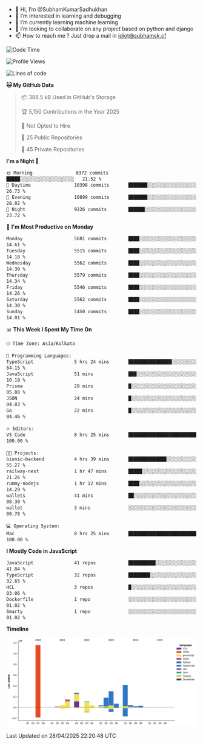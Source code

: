 - 👋 Hi, I’m @SubhamKumarSadhukhan
- 👀 I’m interested in learning and debugging
- 🌱 I’m currently learning machine learning
- 💞️ I’m looking to collaborate on any project based on python and django
- 📫 How to reach me ?
      Just drop a mail in idiot@subhamsk.cf

<!---
SubhamKumarSadhukhan/SubhamKumarSadhukhan is a ✨ special ✨ repository because its `README.md` (this file) appears on your GitHub profile.
You can click the Preview link to take a look at your changes.
--->


<!--START_SECTION:waka-->
![Code Time](http://img.shields.io/badge/Code%20Time-2%2C844%20hrs%2028%20mins-blue)

![Profile Views](http://img.shields.io/badge/Profile%20Views-1-blue)

![Lines of code](https://img.shields.io/badge/From%20Hello%20World%20I%27ve%20Written-2.9%20million%20lines%20of%20code-blue)

**🐱 My GitHub Data** 

> 📦 388.5 kB Used in GitHub's Storage 
 > 
> 🏆 5,150 Contributions in the Year 2025
 > 
> 🚫 Not Opted to Hire
 > 
> 📜 25 Public Repositories 
 > 
> 🔑 45 Private Repositories 
 > 
**I'm a Night 🦉** 

```text
🌞 Morning                8372 commits        █████░░░░░░░░░░░░░░░░░░░░   21.52 % 
🌆 Daytime                10398 commits       ███████░░░░░░░░░░░░░░░░░░   26.73 % 
🌃 Evening                10899 commits       ███████░░░░░░░░░░░░░░░░░░   28.02 % 
🌙 Night                  9226 commits        ██████░░░░░░░░░░░░░░░░░░░   23.72 % 
```
📅 **I'm Most Productive on Monday** 

```text
Monday                   5681 commits        ████░░░░░░░░░░░░░░░░░░░░░   14.61 % 
Tuesday                  5515 commits        ████░░░░░░░░░░░░░░░░░░░░░   14.18 % 
Wednesday                5562 commits        ████░░░░░░░░░░░░░░░░░░░░░   14.30 % 
Thursday                 5579 commits        ████░░░░░░░░░░░░░░░░░░░░░   14.34 % 
Friday                   5546 commits        ████░░░░░░░░░░░░░░░░░░░░░   14.26 % 
Saturday                 5562 commits        ████░░░░░░░░░░░░░░░░░░░░░   14.30 % 
Sunday                   5450 commits        ████░░░░░░░░░░░░░░░░░░░░░   14.01 % 
```


📊 **This Week I Spent My Time On** 

```text
🕑︎ Time Zone: Asia/Kolkata

💬 Programming Languages: 
TypeScript               5 hrs 24 mins       ████████████████░░░░░░░░░   64.15 % 
JavaScript               51 mins             ███░░░░░░░░░░░░░░░░░░░░░░   10.19 % 
Prisma                   29 mins             █░░░░░░░░░░░░░░░░░░░░░░░░   05.88 % 
JSON                     24 mins             █░░░░░░░░░░░░░░░░░░░░░░░░   04.83 % 
Go                       22 mins             █░░░░░░░░░░░░░░░░░░░░░░░░   04.46 % 

🔥 Editors: 
VS Code                  8 hrs 25 mins       █████████████████████████   100.00 % 

🐱‍💻 Projects: 
bionic-backend           4 hrs 39 mins       ██████████████░░░░░░░░░░░   55.27 % 
railway-nest             1 hr 47 mins        █████░░░░░░░░░░░░░░░░░░░░   21.26 % 
rummy-nodejs             1 hr 12 mins        ████░░░░░░░░░░░░░░░░░░░░░   14.29 % 
wallets                  41 mins             ██░░░░░░░░░░░░░░░░░░░░░░░   08.30 % 
wallet                   3 mins              ░░░░░░░░░░░░░░░░░░░░░░░░░   00.78 % 

💻 Operating System: 
Mac                      8 hrs 25 mins       █████████████████████████   100.00 % 
```

**I Mostly Code in JavaScript** 

```text
JavaScript               41 repos            ██████████░░░░░░░░░░░░░░░   41.84 % 
TypeScript               32 repos            ████████░░░░░░░░░░░░░░░░░   32.65 % 
HCL                      3 repos             █░░░░░░░░░░░░░░░░░░░░░░░░   03.06 % 
Dockerfile               1 repo              ░░░░░░░░░░░░░░░░░░░░░░░░░   01.02 % 
Smarty                   1 repo              ░░░░░░░░░░░░░░░░░░░░░░░░░   01.02 % 
```



**Timeline**

![Lines of Code chart](https://raw.githubusercontent.com/SubhamKumarSadhukhan/SubhamKumarSadhukhan/main/assets/bar_graph.png)


 Last Updated on 28/04/2025 22:20:48 UTC
<!--END_SECTION:waka-->
